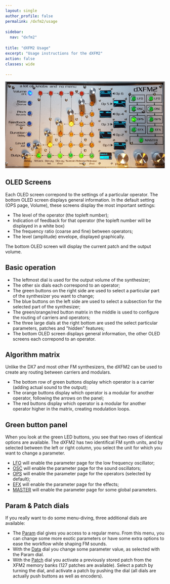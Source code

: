 ```yaml
---
layout: single
author_profile: false
permalink: /dxfm2/usage

sidebar:
  nav: "dxfm2"

title: "dXFM2 Usage"
excerpt: "Usage instructions for the dXFM2"
action: false
classes: wide

---
```

![](/assets/images/dxfm2/OPS-Volume.png)

## OLED Screens

Each OLED screen correpond to the settings of a particular operator. The bottom OLED screen displays general information. In the default setting (OPS page, Volume), these screens display the most important settings:

- The level of the operator (the topleft number);
- Indication of feedback for that operator (the topleft number will be displayed in a white box)
- The frequency ratio (coarse and fine) between operators;
- The level (amplitude) envelope, displayed graphically.

The bottom OLED screen will display the current patch and the output volume.

## Basic operation

- The leftmost dial is used for the output volume of the synthesizer;
- The other six dials each correspond to an operator;
- The green buttons on the right side are used to select a particular part of the synthesizer you want to change;
- The blue buttons on the left side are used to select a subsection for the selected part of the synthesizer;
- The green/orange/red button matrix in the middle is used to configure the routing of carriers and operators;
- The three large dials at the right bottom are used the select particular parameters, patches and "hidden" features;
- The bottom OLED screen displays general information, the other OLED screens each correpond to an operator.

## Algorithm matrix

Unlike the DX7 and most other FM synthesizers, the dXFM2 can be used to create any routing between carriers and modulars.

- The bottom row of green buttons display which operator is a carrier (adding actual sound to the output);
- The orange buttons display which operator is a modular for another operator, following the arrows on the panel;
- The red buttons display which operator is a modular for another operator higher in the matrix, creating modulation loops.

## Green button panel

When you look at the green LED buttons, you see that two rows of identical options are available. The dXFM2 has two identifical FM synth units, and by selected between the left or right column, you select the unit for which you want to change a parameter.

- [LFO](/dxfm2/LFO-menu) will enable the parameter page for the low frequency oscillator;
- [OSC](/dxfm2/OSC-menu) will enable the parameter page for the sound oscillators;
- [OPS](/dxfm2/OPS-menu) will enable the parameter page for the operators (selected by default);
- [EFX](/dxfm2/EFX-menu) will enable the parameter page for the effects;
- [MASTER](/dxfm2/MASTER-mehu) will enable the parameter page for some global parameters.

## Param & Patch dials

If you really want to do some menu-diving, three additional dials are available:

- The [Param](/dxfm2/MENU) dial gives you access to a regular menu. From this menu, you can change some more exotic parameters or have some extra options to ease the workflow while shaping FM sounds.
- With the [Data](/dxfm2/MENU) dial you change some parameter value, as selected with the Param dial.
- With the [Patch](/dxfm2/PATCH) dial you activate a previously stored patch from the XFM2 memory banks (127 patches are available). Select a patch by turning the dial, and activate a patch by pushing the dial (all dials are actually push buttons as well as encoders).
